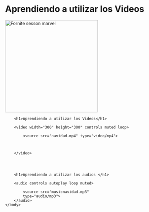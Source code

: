 <!DOCTYPE html>
<html>
    <head>
        <title>Imagenes,videos,audios con HTML</title> 
    </head>
    <body>
        <h1> Aprendiendo a utilizar los Videos</h1>
        <img src="https://as01.epimg.net/meristation/imagenes/2020/10/24/noticias/1603531215_560324_1603531407_noticia_normal.jpg" alt="Fornite sesson marvel" width="300" height="300"/>


        <h1>Aprendiendo a utilizar los Videos</h1>
        
        <video width="300" height="300" controls muted loop>

            <source src="navidad.mp4" type="video/mp4">

            
            
        </video>




        <h1>Aprendiendo a utilizar los audios </h1>

        <audio controls autoplay loop muted>

            <source src="musicnavidad.mp3"
            type="audio/mp3">
        </audio>
    </body>
</html>
